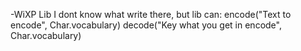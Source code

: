 -WiXP Lib
I dont know what write there, but lib can:
encode("Text to encode", Char.vocabulary)
decode("Key what you get in encode", Char.vocabulary)
